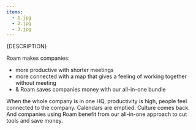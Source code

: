 ```yaml
---
items:
  - 1.jpg
  - 2.jpg
  - 3.jpg
---
```


{DESCRIPTION}

Roam makes companies:

- more productive with shorter meetings
- more connected with a map that gives a feeling of working together without meeting
- & Roam saves companies money with our all-in-one bundle

When the whole company is in one HQ, productivity is high, people feel connected to the company. Calendars are emptied. Culture comes back. And companies using Roam benefit from our all-in-one approach to cut tools and save money.
